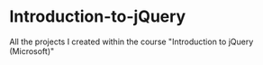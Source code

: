 # Introduction-to-jQuery
All the projects I created within the course "Introduction to jQuery (Microsoft)"
